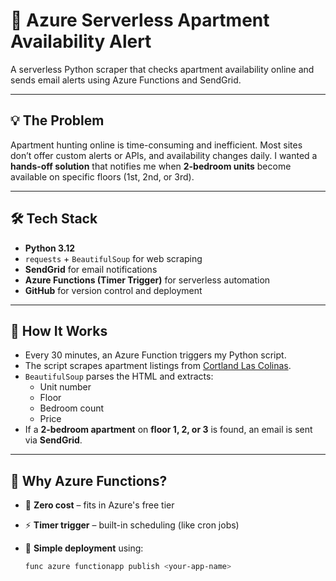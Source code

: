 # 🏡 Azure Serverless Apartment Availability Alert

A serverless Python scraper that checks apartment availability online and sends email alerts using Azure Functions and SendGrid.

---

## 💡 The Problem

Apartment hunting online is time-consuming and inefficient. Most sites don’t offer custom alerts or APIs, and availability changes daily. I wanted a **hands-off solution** that notifies me when **2-bedroom units** become available on specific floors (1st, 2nd, or 3rd).

---

## 🛠️ Tech Stack

- **Python 3.12**
- `requests` + `BeautifulSoup` for web scraping
- **SendGrid** for email notifications
- **Azure Functions (Timer Trigger)** for serverless automation
- **GitHub** for version control and deployment

---

## 🔎 How It Works

- Every 30 minutes, an Azure Function triggers my Python script.
- The script scrapes apartment listings from [Cortland Las Colinas](https://cortland.com/apartments/the-palmer-at-las-colinas/available-apartments/).
- `BeautifulSoup` parses the HTML and extracts:
  - Unit number
  - Floor
  - Bedroom count
  - Price
- If a **2-bedroom apartment** on **floor 1, 2, or 3** is found, an email is sent via **SendGrid**.

---

## 🧠 Why Azure Functions?

- 💸 **Zero cost** – fits in Azure's free tier
- ⚡ **Timer trigger** – built-in scheduling (like cron jobs)
- 🧼 **Simple deployment** using:

  ```bash
  func azure functionapp publish <your-app-name>

